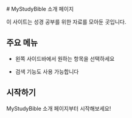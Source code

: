 \# MyStudyBible 소개 페이지 

이 사이트는 성경 공부를 위한 자료를 모아둔 곳입니다. 



## 주요 메뉴 

- 왼쪽 사이드바에서 원하는 항목을 선택하세요 

- 검색 기능도 사용 가능합니다 

## 시작하기 

MyStudyBible 소개 페이지부터 시작해보세요!